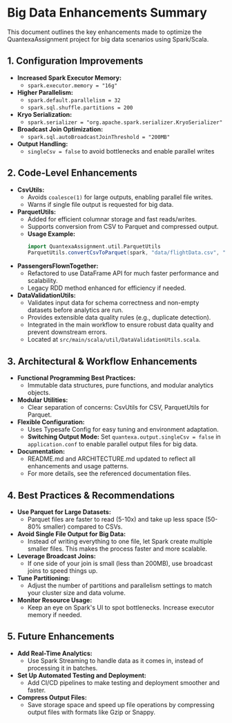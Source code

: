 # Big Data Enhancements Summary

This document outlines the key enhancements made to optimize the QuantexaAssignment project for big data scenarios using Spark/Scala.

## 1. Configuration Improvements
- **Increased Spark Executor Memory:**
  - `spark.executor.memory = "16g"` 
- **Higher Parallelism:**
  - `spark.default.parallelism = 32` 
  - `spark.sql.shuffle.partitions = 200` 
- **Kryo Serialization:**
  - `spark.serializer = "org.apache.spark.serializer.KryoSerializer"`
- **Broadcast Join Optimization:**
  - `spark.sql.autoBroadcastJoinThreshold = "200MB"`
- **Output Handling:**
  - `singleCsv = false` to avoid bottlenecks and enable parallel writes

## 2. Code-Level Enhancements
- **CsvUtils:**
  - Avoids `coalesce(1)` for large outputs, enabling parallel file writes.
  - Warns if single file output is requested for big data.
- **ParquetUtils:**
  - Added for efficient columnar storage and fast reads/writes.
  - Supports conversion from CSV to Parquet and compressed output.
  - **Usage Example:**
    ```scala
    import QuantexaAssignment.util.ParquetUtils
    ParquetUtils.convertCsvToParquet(spark, "data/flightData.csv", "data/flightData.parquet", schema)
    ```
- **PassengersFlownTogether:**
  - Refactored to use DataFrame API for much faster performance and scalability.
  - Legacy RDD method enhanced for efficiency if needed.
- **DataValidationUtils:**
  - Validates input data for schema correctness and non-empty datasets before analytics are run.
  - Provides extensible data quality rules (e.g., duplicate detection).
  - Integrated in the main workflow to ensure robust data quality and prevent downstream errors.
  - Located at `src/main/scala/util/DataValidationUtils.scala`.

## 3. Architectural & Workflow Enhancements
- **Functional Programming Best Practices:**
  - Immutable data structures, pure functions, and modular analytics objects.
- **Modular Utilities:**
  - Clear separation of concerns: CsvUtils for CSV, ParquetUtils for Parquet.
- **Flexible Configuration:**
  - Uses Typesafe Config for easy tuning and environment adaptation.
  - **Switching Output Mode:** Set `quantexa.output.singleCsv = false` in `application.conf` to enable parallel output files for big data.
- **Documentation:**
  - README.md and ARCHITECTURE.md updated to reflect all enhancements and usage patterns.
  - For more details, see the referenced documentation files.

## 4. Best Practices & Recommendations
- **Use Parquet for Large Datasets:**
  - Parquet files are faster to read (5-10x) and take up less space (50-80% smaller) compared to CSVs.
- **Avoid Single File Output for Big Data:**
  - Instead of writing everything to one file, let Spark create multiple smaller files. This makes the process faster and more scalable.
- **Leverage Broadcast Joins:**
  - If one side of your join is small (less than 200MB), use broadcast joins to speed things up.
- **Tune Partitioning:**
  - Adjust the number of partitions and parallelism settings to match your cluster size and data volume.
- **Monitor Resource Usage:**
  - Keep an eye on Spark's UI to spot bottlenecks. Increase executor memory if needed.

## 5. Future Enhancements
- **Add Real-Time Analytics:**
  - Use Spark Streaming to handle data as it comes in, instead of processing it in batches.
- **Set Up Automated Testing and Deployment:**
  - Add CI/CD pipelines to make testing and deployment smoother and faster.
- **Compress Output Files:**
  - Save storage space and speed up file operations by compressing output files with formats like Gzip or Snappy.
